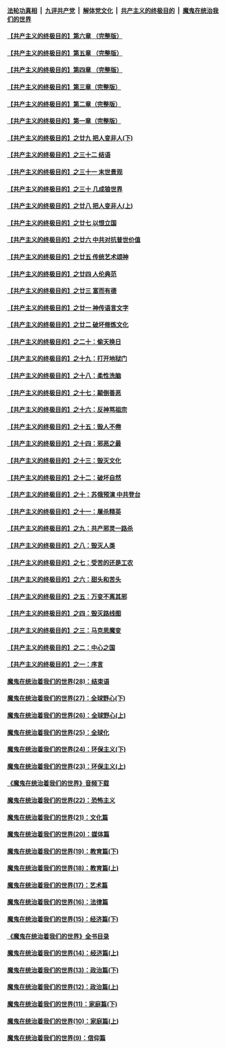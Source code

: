 ####  [法轮功真相](../../../../basic/blob/master/README.md?t=06031631) &nbsp;|&nbsp; [九评共产党](../../../../9ping.md/blob/master/README.md?t=06031631) &nbsp;|&nbsp; [解体党文化](../../../../jtdwh.md/blob/master/README.md?t=06031631)  &nbsp;|&nbsp; [共产主义的终极目的](../../../../gczydzjmd.md/blob/master/README.md?t=06031631) &nbsp;|&nbsp; [魔鬼在统治我们的世界](../../../../mgztzwmdsj.md/blob/master/README.md?t=06031631) 

#### [【共产主义的终极目的】第六章 （完整版）](../pages/nsc422/n11428913.md?t=06031631) 

#### [【共产主义的终极目的】第五章 （完整版）](../pages/nsc422/n11428912.md?t=06031631) 

#### [【共产主义的终极目的】第四章 （完整版）](../pages/nsc422/n11428907.md?t=06031631) 

#### [【共产主义的终极目的】第三章（完整版）](../pages/nsc422/n11428848.md?t=06031631) 

#### [【共产主义的终极目的】第二章（完整版）](../pages/nsc422/n11428831.md?t=06031631) 

#### [【共产主义的终极目的】第一章（完整版）](../pages/nsc422/n11417651.md?t=06031631) 

#### [【共产主义的终极目的】之廿九 把人变非人(下)](../pages/nsc422/n11344140.md?t=06031631) 

#### [【共产主义的终极目的】之三十二 结语](../pages/nsc422/n11360535.md?t=06031631) 

#### [【共产主义的终极目的】之三十一 末世景观](../pages/nsc422/n11351129.md?t=06031631) 

#### [【共产主义的终极目的】之三十 几成狼世界](../pages/nsc422/n11348280.md?t=06031631) 

#### [【共产主义的终极目的】之廿八 把人变非人(上)](../pages/nsc422/n11340492.md?t=06031631) 

#### [【共产主义的终极目的】之廿七 以恨立国](../pages/nsc422/n11336944.md?t=06031631) 

#### [【共产主义的终极目的】之廿六 中共对抗普世价值](../pages/nsc422/n11324785.md?t=06031631) 

#### [【共产主义的终极目的】之廿五 传统艺术颂神](../pages/nsc422/n11296396.md?t=06031631) 

#### [【共产主义的终极目的】之廿四 人伦典范](../pages/nsc422/n11296397.md?t=06031631) 

#### [【共产主义的终极目的】之廿三 富而有德](../pages/nsc422/n11283598.md?t=06031631) 

#### [【共产主义的终极目的】之廿一 神传语言文字](../pages/nsc422/n11263265.md?t=06031631) 

#### [【共产主义的终极目的】之廿二 破坏修炼文化](../pages/nsc422/n11245728.md?t=06031631) 

#### [【共产主义的终极目的】之二十：偷天换日](../pages/nsc422/n11238846.md?t=06031631) 

#### [【共产主义的终极目的】之十九：打开地狱门](../pages/nsc422/n11206376.md?t=06031631) 

#### [【共产主义的终极目的】之十八：柔性洗脑](../pages/nsc422/n11199994.md?t=06031631) 

#### [【共产主义的终极目的】之十七：颠倒善恶](../pages/nsc422/n11179782.md?t=06031631) 

#### [【共产主义的终极目的】之十六：反神骂祖宗](../pages/nsc422/n11166798.md?t=06031631) 

#### [【共产主义的终极目的】之十五：毁人不倦](../pages/nsc422/n11166792.md?t=06031631) 

#### [【共产主义的终极目的】之十四：邪恶之最](../pages/nsc422/n11150249.md?t=06031631) 

#### [【共产主义的终极目的】之十三：毁灭文化](../pages/nsc422/n11135227.md?t=06031631) 

#### [【共产主义的终极目的】之十二：破坏自然](../pages/nsc422/n11135214.md?t=06031631) 

#### [【共产主义的终极目的】之十：苏俄预演 中共登台](../pages/nsc422/n11118424.md?t=06031631) 

#### [【共产主义的终极目的】之十一：屠杀精英](../pages/nsc422/n11118442.md?t=06031631) 

#### [【共产主义的终极目的】之九：共产邪灵一路杀](../pages/nsc422/n11114139.md?t=06031631) 

#### [【共产主义的终极目的】之八：毁灭人类](../pages/nsc422/n11108503.md?t=06031631) 

#### [【共产主义的终极目的】之七：受苦的还是工农](../pages/nsc422/n11101809.md?t=06031631) 

#### [【共产主义的终极目的】之六：甜头和苦头](../pages/nsc422/n11096971.md?t=06031631) 

#### [【共产主义的终极目的】之五：万变不离其邪](../pages/nsc422/n11091285.md?t=06031631) 

#### [【共产主义的终极目的】之四：毁灭路线图](../pages/nsc422/n11086284.md?t=06031631) 

#### [【共产主义的终极目的】之三：马克思魔变](../pages/nsc422/n11061941.md?t=06031631) 

#### [【共产主义的终极目的】之二：中心之国](../pages/nsc422/n11047728.md?t=06031631) 

#### [【共产主义的终极目的】之一：序言](../pages/nsc422/n11086077.md?t=06031631) 

#### [魔鬼在统治着我们的世界(28)：结束语](../pages/nsc422/n10936246.md?t=06031631) 

#### [魔鬼在统治着我们的世界(27)：全球野心(下)](../pages/nsc422/n10928319.md?t=06031631) 

#### [魔鬼在统治着我们的世界(26)：全球野心(上)](../pages/nsc422/n10900318.md?t=06031631) 

#### [魔鬼在统治着我们的世界(25)：全球化](../pages/nsc422/n10788205.md?t=06031631) 

#### [魔鬼在统治着我们的世界(24)：环保主义(下)](../pages/nsc422/n10695307.md?t=06031631) 

#### [魔鬼在统治着我们的世界(23)：环保主义(上)](../pages/nsc422/n10688613.md?t=06031631) 

#### [《魔鬼在统治着我们的世界》音频下载](../pages/nsc422/n10635553.md?t=06031631) 

#### [魔鬼在统治着我们的世界(22)：恐怖主义](../pages/nsc422/n10614727.md?t=06031631) 

#### [魔鬼在统治着我们的世界(21)：文化篇](../pages/nsc422/n10597706.md?t=06031631) 

#### [魔鬼在统治着我们的世界(20)：媒体篇](../pages/nsc422/n10586579.md?t=06031631) 

#### [魔鬼在统治着我们的世界(19)：教育篇(下)](../pages/nsc422/n10564808.md?t=06031631) 

#### [魔鬼在统治着我们的世界(18)：教育篇(上)](../pages/nsc422/n10526970.md?t=06031631) 

#### [魔鬼在统治着我们的世界(17)：艺术篇](../pages/nsc422/n10499093.md?t=06031631) 

#### [魔鬼在统治着我们的世界(16)：法律篇](../pages/nsc422/n10485969.md?t=06031631) 

#### [魔鬼在统治着我们的世界(15)：经济篇(下)](../pages/nsc422/n10469975.md?t=06031631) 

#### [《魔鬼在统治着我们的世界》全书目录](../pages/nsc422/n10464261.md?t=06031631) 

#### [魔鬼在统治着我们的世界(14)：经济篇(上)](../pages/nsc422/n10457370.md?t=06031631) 

#### [魔鬼在统治着我们的世界(13)：政治篇(下)](../pages/nsc422/n10448270.md?t=06031631) 

#### [魔鬼在统治着我们的世界(12)：政治篇(上)](../pages/nsc422/n10444576.md?t=06031631) 

#### [魔鬼在统治着我们的世界(11)：家庭篇(下)](../pages/nsc422/n10440961.md?t=06031631) 

#### [魔鬼在统治着我们的世界(10)：家庭篇(上)](../pages/nsc422/n10435448.md?t=06031631) 

#### [魔鬼在统治着我们的世界(9)：信仰篇](../pages/nsc422/n10432159.md?t=06031631) 

